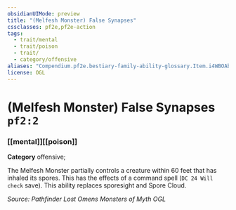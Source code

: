 ```yaml
---
obsidianUIMode: preview
title: "(Melfesh Monster) False Synapses"
cssclasses: pf2e,pf2e-action
tags:
  - trait/mental
  - trait/poison
  - trait/
  - category/offensive
aliases: "Compendium.pf2e.bestiary-family-ability-glossary.Item.i4WBOAb7CmY53doM"
license: OGL
---
```

# (Melfesh Monster) False Synapses `pf2:2`

### [[mental]][[poison]]

**Category** offensive; 




The Melfesh Monster partially controls a creature within 60 feet that has inhaled its spores. This has the effects of a command spell (`DC 24 Will check` save). This ability replaces sporesight and Spore Cloud.

*Source: Pathfinder Lost Omens Monsters of Myth*
*OGL*